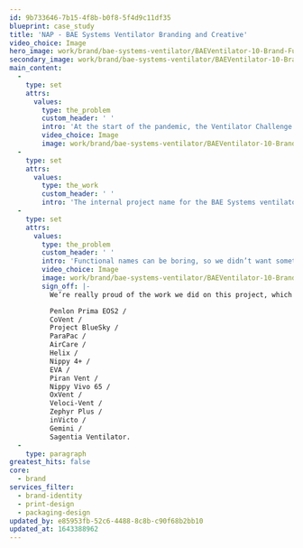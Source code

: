 ```yaml
---
id: 9b733646-7b15-4f8b-b0f8-5f4d9c11df35
blueprint: case_study
title: 'NAP - BAE Systems Ventilator Branding and Creative'
video_choice: Image
hero_image: work/brand/bae-systems-ventilator/BAEVentilator-10-Brand-Full-Image-1360x768.5.jpg
secondary_image: work/brand/bae-systems-ventilator/BAEVentilator-10-Brand-Secondary-Image-896x597.jpg
main_content:
  -
    type: set
    attrs:
      values:
        type: the_problem
        custom_header: ' '
        intro: 'At the start of the pandemic, the Ventilator Challenge asked British companies to step up and get ventilators on the frontline of the NHS. Though the challenge of making these machines was a life and death thing, companies also needed to tackle the job of naming their ventilator. BAE Systems came to Think!Creative in their time of need, so they could focus on doing the really important stuff. '
        video_choice: Image
        image: work/brand/bae-systems-ventilator/BAEVentilator-10-Brand-Large-927x522-2.jpg
  -
    type: set
    attrs:
      values:
        type: the_work
        custom_header: ' '
        intro: 'The internal project name for the BAE Systems ventilator was “Florence,” - a nice nod to the medical profession. Now we just needed to name the machine itself. But this was no ordinary project. For once our job wasn’t to grab attention away from the competition. Instead, we had to develop a name that respected the situation. '
  -
    type: set
    attrs:
      values:
        type: the_problem
        custom_header: ' '
        intro: 'Functional names can be boring, so we didn’t want something that describes what the ventilator does, like “SomethingVent.” Instead, we wanted a name that reflected the way BAE Systems put business to one side to help the nation. After some furious scribbling and back-and-forth meetings; AirCare was born. '
        video_choice: Image
        image: work/brand/bae-systems-ventilator/BAEVentilator-10-Brand-Large-927x522.jpg
        sign_off: |-
          We’re really proud of the work we did on this project, which also included design and branding work. As for the name? Well, we think it stacks up pretty well against the ones other companies came up with. But you be the judge.... 

          Penlon Prima EOS2 / 
          CoVent /
          Project BlueSky /
          ParaPac /
          AirCare /
          Helix /
          Nippy 4+ /
          EVA /
          Piran Vent /
          Nippy Vivo 65 /
          OxVent /
          Veloci-Vent /
          Zephyr Plus /
          inVicto /
          Gemini /
          Sagentia Ventilator.
  -
    type: paragraph
greatest_hits: false
core:
  - brand
services_filter:
  - brand-identity
  - print-design
  - packaging-design
updated_by: e85953fb-52c6-4488-8c8b-c90f68b2bb10
updated_at: 1643388962
---
```

